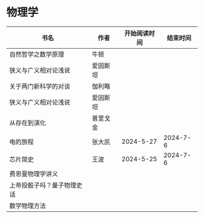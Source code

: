 # 物理学


 书名  | 作者  | 开始阅读时间  | 结束时间  
------------  | -------------  |------------- |------------- | 
自然哲学之数学原理  | 牛顿|
狭义与广义相对论浅说   | 爱因斯坦| |
关于两门新科学的对谈  | 伽利略| |
狭义与广义相对论浅说   | 爱因斯坦|  |
从存在到演化  | 普里戈金| | 
电的旅程|张大凯|2024-5-27 |2024-7-6 
芯片简史|王波| 2024-5-25 |2024-7-6
费恩曼物理学讲义|
上帝投骰子吗？量子物理史话|
数学物理方法|